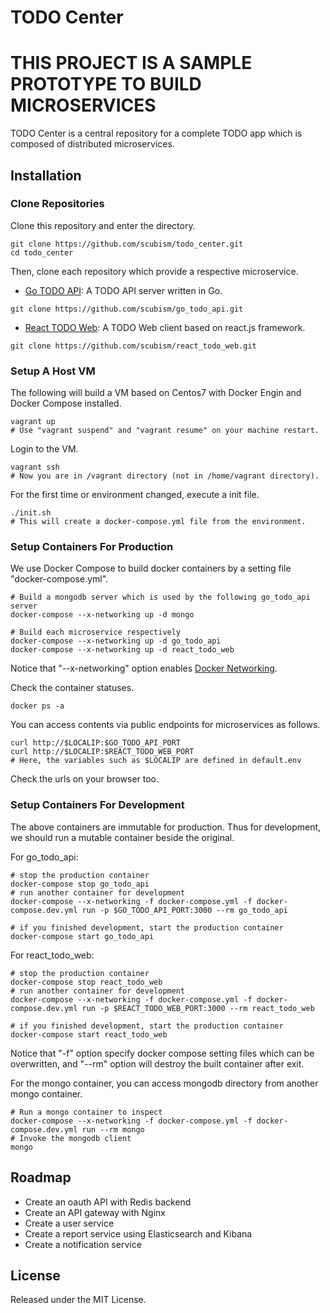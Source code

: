# TODO Center

# THIS PROJECT IS A SAMPLE PROTOTYPE TO BUILD MICROSERVICES

TODO Center is a central repository for a complete TODO app which is composed of distributed microservices.

## Installation

### Clone Repositories

Clone this repository and enter the directory.

```
git clone https://github.com/scubism/todo_center.git
cd todo_center
```

Then, clone each repository which provide a respective microservice.

- [Go TODO API](https://github.com/scubism/go_todo_api): A TODO API server written in Go.

```
git clone https://github.com/scubism/go_todo_api.git
```

- [React TODO Web](https://github.com/scubism/react_todo_web): A TODO Web client based on react.js framework.

```
git clone https://github.com/scubism/react_todo_web.git
```

### Setup A Host VM

The following will build a VM based on Centos7 with Docker Engin and Docker Compose installed.

```
vagrant up
# Use "vagrant suspend" and "vagrant resume" on your machine restart.
```

Login to the VM.

```
vagrant ssh
# Now you are in /vagrant directory (not in /home/vagrant directory).
```

For the first time or environment changed, execute a init file.

```
./init.sh
# This will create a docker-compose.yml file from the environment.
```

### Setup Containers For Production

We use Docker Compose to build docker containers by a setting file "docker-compose.yml".

```
# Build a mongodb server which is used by the following go_todo_api server
docker-compose --x-networking up -d mongo

# Build each microservice respectively
docker-compose --x-networking up -d go_todo_api
docker-compose --x-networking up -d react_todo_web
```

Notice that "--x-networking" option enables [Docker Networking](http://docs.docker.com/engine/userguide/networking/dockernetworks/).

Check the container statuses.

```
docker ps -a
```

You can access contents via public endpoints for microservices as follows.

```
curl http://$LOCALIP:$GO_TODO_API_PORT
curl http://$LOCALIP:$REACT_TODO_WEB_PORT
# Here, the variables such as $LOCALIP are defined in default.env
```

Check the urls on your browser too.

### Setup Containers For Development

The above containers are immutable for production.
Thus for development, we should run a mutable container beside the original.

For go_todo_api:

```
# stop the production container
docker-compose stop go_todo_api
# run another container for development
docker-compose --x-networking -f docker-compose.yml -f docker-compose.dev.yml run -p $GO_TODO_API_PORT:3000 --rm go_todo_api

# if you finished development, start the production container
docker-compose start go_todo_api
```


For react_todo_web:

```
# stop the production container
docker-compose stop react_todo_web
# run another container for development
docker-compose --x-networking -f docker-compose.yml -f docker-compose.dev.yml run -p $REACT_TODO_WEB_PORT:3000 --rm react_todo_web

# if you finished development, start the production container
docker-compose start react_todo_web
```

Notice that "-f" option specify docker compose setting files which can be overwritten, and "--rm" option will destroy the built container after exit.

For the mongo container, you can access mongodb directory from another mongo container.

```
# Run a mongo container to inspect
docker-compose --x-networking -f docker-compose.yml -f docker-compose.dev.yml run --rm mongo
# Invoke the mongodb client
mongo
```

## Roadmap

- Create an oauth API with Redis backend
- Create an API gateway with Nginx
- Create a user service
- Create a report service using Elasticsearch and Kibana
- Create a notification service


## License

Released under the MIT License.
